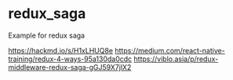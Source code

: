 # redux_saga
Example for redux saga

https://hackmd.io/s/H1xLHUQ8e
https://medium.com/react-native-training/redux-4-ways-95a130da0cdc
https://viblo.asia/p/redux-middleware-redux-saga-gGJ59X7jlX2
